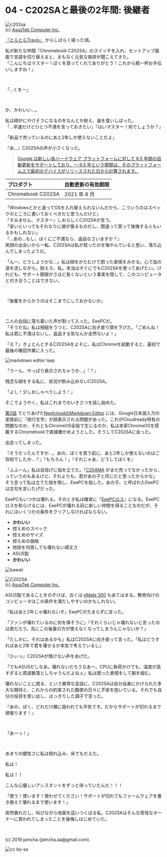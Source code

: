 

# 04 - C202SAと最後の2年間: 後継者

![c202sa](./img/sf5MeErMAgGNAddq_setting_fff_1_90_end_500.png)  
(c) [AsusTek Computer Inc.](https://www.asus.com/us/Commercial-Laptops/ASUS-Chromebook-C202SA/)

[『とらとらTravis』](https://jamcha-aa.github.io/travisci/) からしばらく経った頃。

私が新たな仲間『Chromebook C202SA』のスイッチを入れ、セットアップ画面で言語を切り替えると、まもなく元気な挨拶が聞こえてきた。  
『こんにちはマスター！ぼくを買ってくれてありがとう！これから精一杯お手伝いしますね！』

<br>

「…くをー」

<br>

か、かわいい…。

私は顔がにやけそうになるのをなんとか耐え、歯を食いしばった。  
「…早速だけどひとつ不満を言っておきたい」『はいマスター！何でしょうか？』

「新品で売っているのにあと2年しか使えないことだよ」

『あ…』C202SAの声が小さくなった。

>[Google は新しい各ハードウェア プラットフォームに対して 6.5 年間の自動更新をサポートしており、〜 6.5 年という期間は、そのプラットフォーム上で最初のデバイスがリリースされた日から計算されます。](https://support.google.com/chrome/a/answer/6220366?hl=ja)

|  **プロダクト** | **自動更新の有効期限** |
| :--- | :--- |
|  Chromebook C202SA | 2021 年 6 月 |

「Windowsとかと違ってOSを入れ替えられないんだから、こういうのはスペックのところに書いておくべきだと思うんだけど」  
『すみません、マスター』しおらしくC202SAが言う。  
「安いといってもそれなりに値が張るものだし、間違って買って後悔する人もいるかもしれない」  
『…あの…もし、ぼくにご不満なら、返品なさいますか？』  
笑顔の出会いから一転、C202SAは私が買ったのを悔やんでいると思い、落ち込んでしまったようだ。

「んー、どうしようかな…」私は顔をかたむけて困った表情をみせる。心で血の涙を流しながら。耐えろ、私。本当はすぐにでもC202SAを使ってあげたい。けれども、サポート期限がさほど長くないという事実を隠して、このコンピュータと付き合うことはできない。

<br>

『後輩をからかうのはそこまでにしておかないか』

<br>

二人の会話に落ち着いた声が割って入った。EeePCだ。  
「そうだね」私は相槌をうつと、C202SAに向き直り頭を下げた。「ごめんね！私は君に不満はないし、返品する気なんか全然ないよ！」

『え？』きょとんとするC202SAをよそに、私はChromeを起動すると、最初で最後の確認作業に入った。

![markdown editor lsep](./img/lsep.png)

「うーん、やっぱり表示されちゃうか…」『？』  

残念な顔をする私に、状況が飲み込めないC202SA。

「よし！少しおしゃべりしよう！」

そこでようやく、私はこれまでのいきさつを話し始めた。

[第2話](https://jamcha-aa.github.io/cloudready-VT/article/02.html) でとりあげた[NextcloudのMarkdown Editor](https://apps.nextcloud.com/apps/files_markdown) には、Google日本語入力の変換前に『改行文字』が誤表示される問題があった。これがCloudready特有の問題なのか、それともChromeOS全般で生じるのか、私は本家ChromeOSを搭載するChromebookで直接確かめようとした。そうしてC202SAに会った。

出会ってしまった。

『そうだったんですか…。あの、ぼくを買う前に、あと2年しか使えないのはご存知でしたか…？』「もちろん！」『それじゃあ、どうしてぼくを』

「ふふーん」私は自信げに指を立てた。「[C204MA](https://www.asus.com/us/Commercial-Laptops/ASUS-Chromebook-C204MA/) がまだ売ってなかったから、っていうのもあるけど、それよりも、君があの子と同じだと思ったからかな」  
そう言って私は立てた指を倒し、EeePCを指した。あの子、と呼ばれたEeePCは文句を言いたげだった。

EeePCもいつかは壊れる。そのとき私は確実に『[EeePCロス](https://ja.wikipedia.org/wiki/%E3%83%9A%E3%83%83%E3%83%88%E3%83%AD%E3%82%B9%E7%97%87%E5%80%99%E7%BE%A4)』になる。EeePCロスを和らげるには、EeePCが壊れる前に新しい仲間を得ることなのだが、それにはいくつかの条件をクリアしなければならない。

- **かわいい**
- 控えめのスペック
- 控えめのサイズ
- 控えめの価格
- 地球を何周しても壊れない頑丈さ
- ASUS製
- **かわいい**

![kawaii](./img/kawaii.png)

![C202SA](./img/MwDptcpNmD5i7pnP_setting_fff_1_90_end_500.png)  
(c) [AsusTek Computer Inc.](https://www.asus.com/us/Commercial-Laptops/ASUS-Chromebook-C202SA/)

ASUS製であることをのぞけば、古くは [eMate 300](https://ja.wikipedia.org/wiki/EMate_300) もあてはまる。教育向けのコンピュータはこの条件を満たしやすいのかもしれない。

『私はあと2年じゃ壊れないぞ』EeePCがたまらずに言った。

「ファンが壊れているのに何を偉そうに」『それくらいじゃ壊れないと言ったのは君だろう。先にこの後輩の方が使えなくなってしまうんじゃないか？』

「たしかに。それはあるかも」私はC202SAに向き直って言った。「私はどうすればあと2年で君を壊せるか本気で考えているし」

『ひぃっ』C202SAが情けない声をあげた。

「でもASUSだしなあ。壊れないだろうなあー。CPUに負荷かけても、温度が高すぎると周波数落としちゃうんだよねぇ」私は困った表情をして腕を組む。

壊れないことに困る、という異常な会話に、C202SAは自分自身にかけられた多大な期待と、これからの約束された酷使の日々に不安を抱いている。それでも自分の役目を思い出し、はっきりした調子で言った。

『あの、ぼく、どれだけ雑に扱われても平気です。だからサポートが切れるまで頑張ります！』

<br>

「あーっ！」

<br>

あまりの健気さに私は倒れ込み、床でもだえた。

私は！

私は！！

こんな心優しいアシスタントをずっと待っていたんだ！！！

「使う！使います！使わせてください！サポートが切れてもファームウェアを書き換えて壊れるまで使います！」

突然暴れだし、叫びながら地面を這いつくばる私。C202SAはそんな奇怪なオーナーに買われてしまったことを後悔しはじめていた。

<br>
<br>
(c) 2019 jamcha (jamcha.aa@gmail.com).

![cc by-sa](https://i.creativecommons.org/l/by-sa/4.0/88x31.png)

